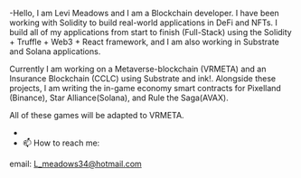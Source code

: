 -Hello, I am Levi Meadows and I am a Blockchain developer. 
I have been working with Solidity to build real-world applications
in DeFi and NFTs.  I build all of my applications from start to finish (Full-Stack) 
using the Solidity + Truffle + Web3 + React framework, and I am also working in Substrate and Solana
applications.

Currently I am working on a Metaverse-blockchain (VRMETA) and an Insurance Blockchain (CCLC) using
Substrate and ink!.  Alongside these projects, I am writing the in-game economy smart contracts for 
Pixelland (Binance), Star Alliance(Solana), and Rule the Saga(AVAX).

All of these games will be adapted to VRMETA.

- 
- 📫 How to reach me:

email: L_meadows34@hotmail.com


